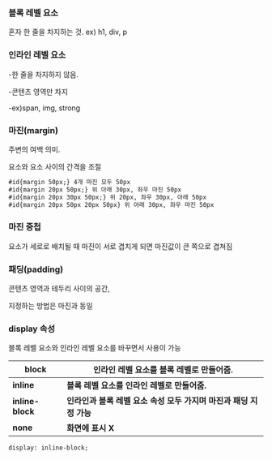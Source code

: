   ### 블록 레벨 요소

혼자 한 줄을 차지하는 것.  ex) h1, div, p



### 인라인 레벨 요소

-한 줄을 차지하지 않음.

-콘텐츠 영역만 차지

-ex)span, img, strong



### 마진(margin)

주변의 여백 의미.

요소와 요소 사이의 간격을 조절

```html
#id{margin 50px;} 4개 마진 모두 50px
#id{margin 20px 50px;} 위 아래 30px, 좌우 마진 50px
#id{margin 20px 30px 50px;} 위 20px, 좌우 30px, 아래 50px
#id{margin 20px 50px 20px 50px} 위 아래 30px, 좌우 마진 50px
```



### 마진 중첩

요소가 세로로 배치될 때 마진이 서로 겹치게 되면 마진값이 큰 쪽으로 겹쳐짐



### 패딩(padding)

콘텐츠 영역과 테두리 사이의 공간,



지정하는 방법은 마진과 동일



### display 속성

블록 레벨 요소와 인라인 레벨 요소를 바꾸면서 사용이 가능

| block            | 인라인 레벨 요소를 블록 레벨로 만들어줌.                     |
| ---------------- | ------------------------------------------------------------ |
| **inline**       | **블록 레벨 요소를 인라인 레벨로 만들어줌.**                 |
| **inline-block** | **인라인과 블록 레벨 요소 속성 모두 가지며 마진과 패딩 지정 가능** |
| **none**         | **화면에 표시 X**                                            |

```html
display: inline-block;
```

